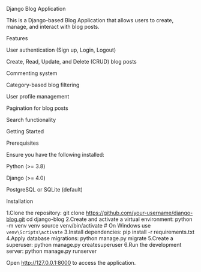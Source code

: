 Django Blog Application

This is a Django-based Blog Application that allows users to create, manage, and interact with blog posts.

Features

User authentication (Sign up, Login, Logout)

Create, Read, Update, and Delete (CRUD) blog posts

Commenting system

Category-based blog filtering

User profile management

Pagination for blog posts

Search functionality

Getting Started

Prerequisites

Ensure you have the following installed:

Python (>= 3.8)

Django (>= 4.0)

PostgreSQL or SQLite (default)

Installation

1.Clone the repository:
git clone https://github.com/your-username/django-blog.git
cd django-blog
2.Create and activate a virtual environment:
python -m venv venv
source venv/bin/activate  # On Windows use `venv\Scripts\activate`
3.Install dependencies:
pip install -r requirements.txt
4.Apply database migrations:
python manage.py migrate
5.Create a superuser:
python manage.py createsuperuser
6.Run the development server:
python manage.py runserver

Open http://127.0.0.1:8000 to access the application.
